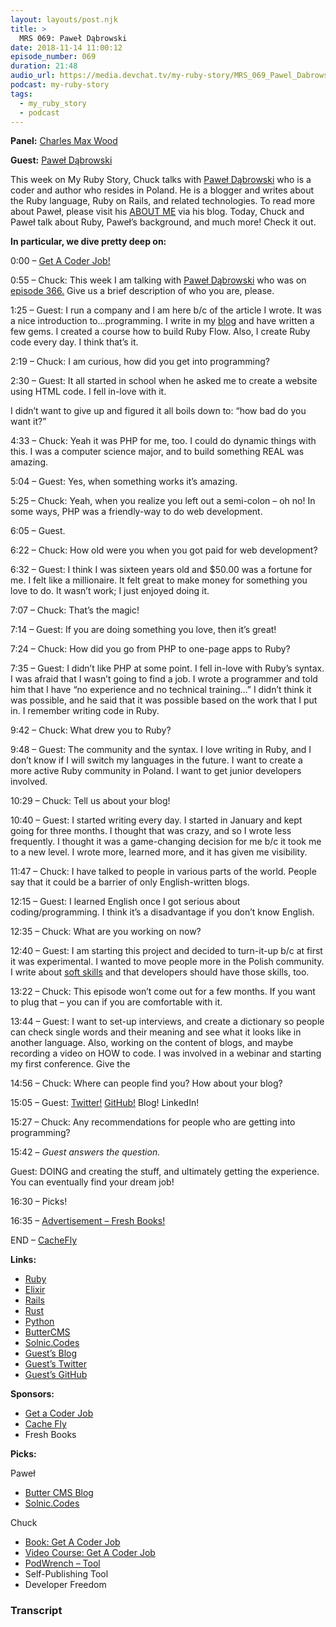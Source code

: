 ```yaml
---
layout: layouts/post.njk
title: >
  MRS 069: Paweł Dąbrowski
date: 2018-11-14 11:00:12
episode_number: 069
duration: 21:48
audio_url: https://media.devchat.tv/my-ruby-story/MRS_069_Pawel_Dabrowski.mp3
podcast: my-ruby-story
tags:
  - my_ruby_story
  - podcast
---
```


**Panel:** [Charles Max Wood](https://twitter.com/cmaxw?ref_src=twsrc%255Egoogle%257Ctwcamp%255Eserp%257Ctwgr%255Eauthor)

**Guest:** [Paweł Dąbrowski](https://github.com/rubyhero)

This week on My Ruby Story, Chuck talks with [Paweł Dąbrowski](https://github.com/rubyhero) who is a coder and author who resides in Poland. He is a blogger and writes about the Ruby language, Ruby on Rails, and related technologies. To read more about Paweł, please visit his [ABOUT ME](https://pdabrowski.com/about) via his blog. Today, Chuck and Paweł talk about Ruby, Paweł’s background, and much more! Check it out.

**In particular, we dive pretty deep on:**

0:00 – [Get A Coder Job!](https://getacoderjob.com/)

0:55 – Chuck: This week I am talking with [Paweł Dąbrowski](https://github.com/rubyhero) who was on [episode 366.](https://devchat.tv/ruby-rogues/rr-366-build-your-own-rspec-a-gentle-metaprogramming-intro-with-pawel-dąbrowski/) Give us a brief description of who you are, please.

1:25 – Guest: I run a company and I am here b/c of the article I wrote. It was a nice introduction to...programming. I write in my [blog](https://pdabrowski.com/blog/articles) and have written a few gems. I created a course how to build Ruby Flow. Also, I create Ruby code every day. I think that’s it.

2:19 – Chuck: I am curious, how did you get into programming?

2:30 – Guest: It all started in school when he asked me to create a website using HTML code. I fell in-love with it.

I didn’t want to give up and figured it all boils down to: “how bad do you want it?”

4:33 – Chuck: Yeah it was PHP for me, too. I could do dynamic things with this. I was a computer science major, and to build something REAL was amazing.

5:04 – Guest: Yes, when something works it’s amazing.&nbsp;

5:25 – Chuck: Yeah, when you realize you left out a semi-colon – oh no! In some ways, PHP was a friendly-way to do web development.&nbsp;

6:05 – Guest.

6:22 – Chuck: How old were you when you got paid for web development?

6:32 – Guest: I think I was sixteen years old and \$50.00 was a fortune for me. I felt like a millionaire. It felt great to make money for something you love to do. It wasn’t work; I just enjoyed doing it.

7:07 – Chuck: That’s the magic!

7:14 – Guest: If you are doing something you love, then it’s great!

7:24 – Chuck: How did you go from PHP to one-page apps to Ruby?

7:35 – Guest: I didn’t like PHP at some point. I fell in-love with Ruby’s syntax. I was afraid that I wasn’t going to find a job. I wrote a programmer and told him that I have “no experience and no technical training...” I didn’t think it was possible, and he said that it was possible based on the work that I put in. I remember writing code in Ruby.

9:42 – Chuck: What drew you to Ruby?

9:48 – Guest: The community and the syntax. I love writing in Ruby, and I don’t know if I will switch my languages in the future. I want to create a more active Ruby community in Poland. I want to get junior developers involved.

10:29 – Chuck: Tell us about your blog!

10:40 – Guest: I started writing every day. I started in January and kept going for three months. I thought that was crazy, and so I wrote less frequently. I thought it was a game-changing decision for me b/c it took me to a new level. I wrote more, learned more, and it has given me visibility.

11:47 – Chuck: I have talked to people in various parts of the world. People say that it could be a barrier of only English-written blogs.

12:15 – Guest: I learned English once I got serious about coding/programming. I think it’s a disadvantage if you don’t know English.

12:35 – Chuck: What are you working on now?

12:40 – Guest: I am starting this project and decided to turn-it-up b/c at first it was experimental. I wanted to move people more in the Polish community. I write about [soft skills](https://pdabrowski.com/blog/books/soft-skills-the-software-developers-life-manual) and that developers should have those skills, too.

13:22 – Chuck: This episode won’t come out for a few months. If you want to plug that – you can if you are comfortable with it.

13:44 – Guest: I want to set-up interviews, and create a dictionary so people can check single words and their meaning and see what it looks like in another language. Also, working on the content of blogs, and maybe recording a video on HOW to code. I was involved in a webinar and starting my first conference. Give the

14:56 – Chuck: Where can people find you? How about your blog?

15:05 – Guest: [Twitter!](https://twitter.com/pdabrowski_k1) [GitHub!](https://github.com/rubyhero) Blog! LinkedIn!

15:27 – Chuck: Any recommendations for people who are getting into programming?

15:42 – _Guest answers the question._

Guest: DOING and creating the stuff, and ultimately getting the experience. You can eventually find your dream job!

16:30 – Picks!

16:35 – [Advertisement – Fresh Books!](https://www.freshbooks.com/?ref=ppc-na-fb&camp=US%2528SEM%2529Branded%257CEXM&ag=freshbooks+%252Bx&kw=freshbooks&campaignid=717543354&adgroupid=51893696397&kwid=kwd-298507762065&dv=c&ntwk=g&crid=285105591548&source=GOOGLE&gclid=EAIaIQobChMI8viYt8GL3gIVj4dpCh1UVgrBEAAYASAAEgK1afD_BwE&gclsrc=aw.ds&dclid=CL34x7jBi94CFVO6TwodjvwGtA)

END – [CacheFly](https://www.cachefly.com)

**Links:**

- [Ruby](https://www.ruby-lang.org/en/)
- [Elixir](https://elixir-lang.org)
- [Rails](https://github.com/rails/rails)
- [Rust](https://www.rust-lang.org/en-US/)
- [Python](https://www.python.org)
- [ButterCMS](https://buttercms.com/blog/json-serialization-in-rails-a-complete-guide)
- [Solnic.Codes](https://solnic.codes/2018/08/29/a-quick-recap-and-plans-for-the-future/)
- [Guest’s Blog](https://pdabrowski.com/blog/articles)
- [Guest’s Twitter](https://twitter.com/pdabrowski_k1)
- [Guest’s GitHub](https://github.com/rubyhero)

**Sponsors:**

- [Get a Coder Job](https://getacoderjob.com/)
- [Cache Fly](https://www.cachefly.com)
- Fresh Books

**Picks:**

Paweł

- [Butter CMS Blog](https://buttercms.com/blog/json-serialization-in-rails-a-complete-guide)
- [Solnic.Codes](https://solnic.codes/2018/08/29/a-quick-recap-and-plans-for-the-future/)

Chuck

- [Book: Get A Coder Job](https://devchat.tv/store/get-a-coder-job-ebook/)
- [Video Course: Get A Coder Job](https://devchat.tv/store/get-a-coder-job-video-course/)
- [PodWrench – Tool](https://podwrench.com)
- Self-Publishing Tool
- Developer Freedom

### Transcript
